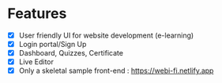 # Features
- [x] User friendly UI for website development (e-learning)
- [x] Login portal/Sign Up
- [x] Dashboard, Quizzes, Certificate
- [x] Live Editor
- [x] Only a skeletal sample front-end : https://webi-fi.netlify.app
